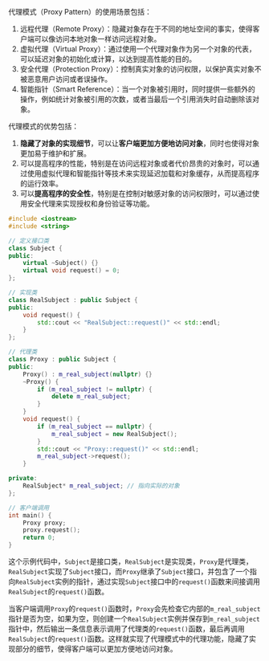 代理模式（Proxy Pattern）的使用场景包括：

1. 远程代理（Remote Proxy）：隐藏对象存在于不同的地址空间的事实，使得客户端可以像访问本地对象一样访问远程对象。
2. 虚拟代理（Virtual Proxy）：通过使用一个代理对象作为另一个对象的代表，可以延迟对象的初始化或计算，以达到提高性能的目的。
3. 安全代理（Protection Proxy）：控制真实对象的访问权限，以保护真实对象不被恶意用户访问或者误操作。
4. 智能指针（Smart Reference）：当一个对象被引用时，同时提供一些额外的操作，例如统计对象被引用的次数，或者当最后一个引用消失时自动删除该对象。

代理模式的优势包括：

1. **隐藏了对象的实现细节**，可以让**客户端更加方便地访问对象**，同时也使得对象更加易于维护和扩展。
2. 可以提高程序的性能，特别是在访问远程对象或者代价昂贵的对象时，可以通过使用虚拟代理和智能指针等技术来实现延迟加载和对象缓存，从而提高程序的运行效率。
3. 可以**提高程序的安全性**，特别是在控制对敏感对象的访问权限时，可以通过使用安全代理来实现授权和身份验证等功能。

```cpp
#include <iostream>
#include <string>

// 定义接口类
class Subject {
public:
    virtual ~Subject() {}
    virtual void request() = 0;
};

// 实现类
class RealSubject : public Subject {
public:
    void request() {
        std::cout << "RealSubject::request()" << std::endl;
    }
};

// 代理类
class Proxy : public Subject {
public:
    Proxy() : m_real_subject(nullptr) {}
    ~Proxy() {
        if (m_real_subject != nullptr) {
            delete m_real_subject;
        }
    }
    void request() {
        if (m_real_subject == nullptr) {
            m_real_subject = new RealSubject();
        }
        std::cout << "Proxy::request()" << std::endl;
        m_real_subject->request();
    }

private:
    RealSubject* m_real_subject; // 指向实际的对象
};

// 客户端调用
int main() {
    Proxy proxy;
    proxy.request();
    return 0;
}
```

这个示例代码中，`Subject`是接口类，`RealSubject`是实现类，`Proxy`是代理类，`RealSubject`实现了`Subject`接口，而`Proxy`继承了`Subject`接口，并包含了一个指向`RealSubject`实例的指针，通过实现`Subject`接口中的`request()`函数来间接调用`RealSubject`的`request()`函数。

当客户端调用`Proxy`的`request()`函数时，`Proxy`会先检查它内部的`m_real_subject`指针是否为空，如果为空，则创建一个`RealSubject`实例并保存到`m_real_subject`指针中，然后输出一条信息表示调用了代理类的`request()`函数，最后再调用`RealSubject`的`request()`函数。这样就实现了代理模式中的代理功能，隐藏了实现部分的细节，使得客户端可以更加方便地访问对象。